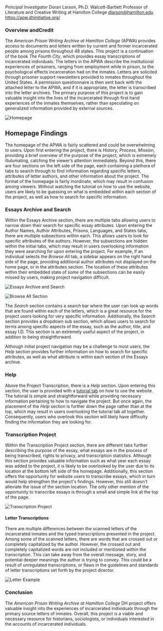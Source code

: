 *Principal Investigator*
Doran Larson, Ph.D.
Walcott-Bartlett Professor of Literature and Creative Writing at Hamilton College
dlarson@hamilton.edu
https://apw.dhinitiative.org/


### Overview andCredit
The *American Prison Writing Archive at Hamilton College* (APWA) provides access to documents and letters written by current and former incarcerated people among prisons throughout 48 states. This project is a continuation of the book *The Fourth City*, which provides essay transcriptions of incarcerated individuals. The letters in the APWA describe the institutional experiences of prisoners, ranging from employment while in prison, to the psychological effects incarceration had on the inmates. Letters are solicited through prisoner support newsletters provided to inmates throughout the United States. A permission questionnaire is then sent back with the attached letter to the APWA, and if it is appropriate, the letter is transcribed into the letter archives. The primary purpose of this project is to gain valuable insight into the lives of the incarcerated through first hand experiences of the inmates themselves, rather than speculating on generalized information provided by external sources.


![Homepage](https://dtasselli246.github.io/Dominic-Tasselli-CNU/images/homepage.png)


## Homepage Findings
The homepage of the APWA is fairly scattered and could be overwhelming to users. Upon first entering the project, there is *History, Process, Mission*, providing a brief overview of the purpose of the project, which is extremely illulumating, catching the viewer’s attention immediately. Beyond this, there are four sections on the left side of the page, each containing a plethora of tabs to search through to find information regarding specific letters, attributes of letter authors, and other information about the project. The format of the homepage is fairly inordinate, which may result in confusion among viewers. Without watching the tutorial on how to use the website, users are likely to be guessing on what is embedded within each section of the project, as well as how to search for specific information. 


### Essays Archive and Search 
Within the Essays Archive section, there are multiple tabs allowing users to narrow down their search for specific essay attributes. Upon entering the Author Names, Author Attributes, Prisons, Languages, and States tabs, there are multiple subsections within each. This allows users to look for specific attributes of the authors. However, the subsections are hidden within the initial tabs, which may result in users overlooking information they were searching for upon entering the project. For example, if an individual selects the *Browse All* tab, a sidebar appears on the right hand side of the page, providing additional author attributes not displayed on the home page, or in the attributes section. The location of these attributes within their embedded state of *some* of the subsections can be easily missed by users, making project navigation difficult.


![Essays Archive and Search](https://dtasselli246.github.io/Dominic-Tasselli-CNU/images/left.png)


![Browse All Section](https://dtasselli246.github.io/Dominic-Tasselli-CNU/images/browseall.png)


The *Search* section contains a search bar where the user can look up words that are found within each of the letters, which is a great resource for the project users looking for very specific information. Additionally, the *Search* section provides a dropdown sub section, which allows users to search for terms among specific aspects of the essay, such as the author, title, and  essay I.D. This section is an extremely useful aspect of the project, in addition to being straightforward.


 Although initial project navigation may be a challenge to most users, the *Help* section provides further information on how to search for specific attributes, as well as what attribute is within each section of the Essays archive.


### Help
Above the Project Transcription, there is a *Help* section. Upon entering this section, the user is provided with a [tutorial tab](https://apw.dhinitiative.org/sites/all/custom/videos/apwa-tutorial.mp4) on how to use the website. The tutorial is simple and straightforward while providing necessary information pertaining to how to navigate the project. But once again, the placement of the *Help* section is further down the page rather than at the top, which may result in users overlooking the tutorial tab all together. Consequently, users who overlook this section will likely have difficulty finding the information they are looking for.


### Transcription Project
Within the Transcription Project section, there are different tabs further describing the purpose of the essay, what essays are in the process of being transcribed, rights to privacy, and transcription statistics. Although this section provides valuable information such as what year each essay was added to the project, it is likely to be overlooked by the user due to its location at the bottom left side of the homepage. Additionally, this section offers the opportunity for website users to transcribe essays, which in turn would help strengthen the project's findings. However, this still doesn't alleviate the issue of the section location. The only other mention of the opportunity to transcribe essays is through a small and simple link at the top of the page.


![Transcription Project](https://dtasselli246.github.io/Dominic-Tasselli-CNU/images/transcriptionproject.png)


#### Letter Transcriptions
There are multiple differences between the scanned letters of the incarcerated inmates and the typed transcriptions presented in the project. Among some of the scanned letters, there are words that are crossed out or completely capitalized by the author. However, the crossed out and completely capitalized words are not included or mentioned within the transcription. This can take away from the overall message, story, and potential deeper meanings the author is trying to convey. This could be a result of unregulated transcriptions, or flaws in the guidelines and standards of letter transcriptions set forth by the project director.


![Letter Example](https://dtasselli246.github.io/Dominic-Tasselli-CNU/images/crossandcaps.png)


### Conclusion
The *American Prison Writing Archive at Hamilton College* DH project offers valuable insight into the experiences of incarcerated individuals through the primary source letters of inmates. Overall, this project is a viable and necessary resource for historians, sociologists, or individuals interested in the accounts of incarcerated individuals.

